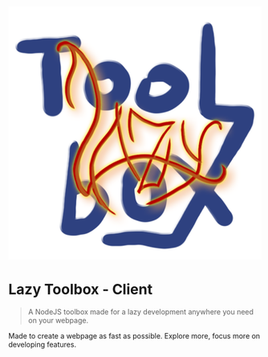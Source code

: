 ![Lazy Toolbox](/doc/img/logo.png)

# Lazy Toolbox - Client

> A NodeJS toolbox made for a lazy development anywhere you need on your webpage.

Made to create a webpage as fast as possible. Explore more, focus more on developing features.
